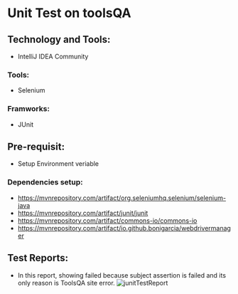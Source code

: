 # Unit Test on toolsQA
## Technology and Tools:
  - IntelliJ IDEA Community 
### Tools:
   - Selenium
### Framworks:
   - JUnit
## Pre-requisit:
 - Setup Environment veriable 
 ### Dependencies setup:
 - https://mvnrepository.com/artifact/org.seleniumhq.selenium/selenium-java
 - https://mvnrepository.com/artifact/junit/junit
 - https://mvnrepository.com/artifact/commons-io/commons-io
 - https://mvnrepository.com/artifact/io.github.bonigarcia/webdrivermanager
## Test Reports:
 - In this report, showing failed because subject assertion is failed and its only reason is ToolsQA site error.
![junitTestReport](https://user-images.githubusercontent.com/52061402/210709647-afea1788-ea80-4d63-bf20-ea7781641d4d.JPG)
